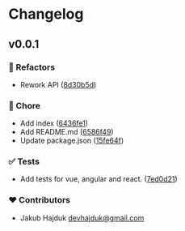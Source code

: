 # Changelog


## v0.0.1


### 💅 Refactors

- Rework API ([8d30b5d](https://github.com/jakub-hajduk/compuse/commit/8d30b5d))

### 🏡 Chore

- Add index ([6436fe1](https://github.com/jakub-hajduk/compuse/commit/6436fe1))
- Add README.md ([6586f49](https://github.com/jakub-hajduk/compuse/commit/6586f49))
- Update package.json ([15fe64f](https://github.com/jakub-hajduk/compuse/commit/15fe64f))

### ✅ Tests

- Add tests for vue, angular and react. ([7ed0d21](https://github.com/jakub-hajduk/compuse/commit/7ed0d21))

### ❤️ Contributors

- Jakub Hajduk <devhajduk@gmail.com>

